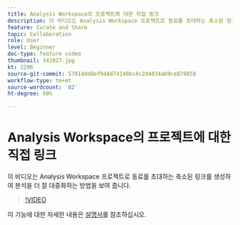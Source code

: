 ```yaml
---
title: Analysis Workspace의 프로젝트에 대한 직접 링크
description: 이 비디오는 Analysis Workspace 프로젝트로 동료를 초대하는 축소된 링크를 생성하여 분석을 더 잘 대중화하는 방법을 보여 줍니다.
feature: Curate and Share
topic: Collaboration
role: User
level: Beginner
doc-type: feature video
thumbnail: 341027.jpg
kt: 2296
source-git-commit: 5791ddd8ef948d74148bc4c2d4834a69ce879858
workflow-type: tm+mt
source-wordcount: '82'
ht-degree: 68%

---
```


# Analysis Workspace의 프로젝트에 대한 직접 링크

이 비디오는 Analysis Workspace 프로젝트로 동료를 초대하는 축소된 링크를 생성하여 분석을 더 잘 대중화하는 방법을 보여 줍니다.

>[!VIDEO](https://video.tv.adobe.com/v/341027/?quality=12&learn=on)

이 기능에 대한 자세한 내용은 [설명서](https://experienceleague.adobe.com/docs/analytics/analyze/analysis-workspace/curate-share/shareable-links.html?lang=en)를 참조하십시오.

